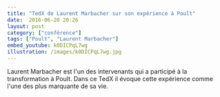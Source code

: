 ```yaml
---
title: "TedX de Laurent Marbacher sur son expérience à Poult"
date:  2016-06-20 20:26
layout: post
category: ["conférence"]
tags: ["Poult", "Laurent Marbacher"]
embed_youtube: k0DICPqL7wg
illustration: /images/k0DICPqL7wg.jpg
---
```


Laurent Marbacher est l'un des intervenants qui a participé à la transformation à Poult. Dans ce TedX il évoque cette expérience comme l'une des plus marquante de sa vie.
